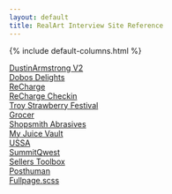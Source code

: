 ```yaml
---
layout: default
title: RealArt Interview Site Reference
---
```


<div class="row full-width section">
	{% include default-columns.html %}
		<p>
			<a href="http://dustinarmstrong.com/v2">DustinArmstrong V2</a><br>
			<a href="http://dobosdelights.com/">Dobos Delights</a><br>
			<a href="http://recharge.mx/">ReCharge</a><br>
			<a href="http://recharge.mx/checkin">ReCharge Checkin</a><br>
			<a href="https://gostrawberries.com/">Troy Strawberry Festival</a><br>
			<a href="http://codefordayton.org/grocer/">Grocer</a><br>
			<a href="http://shopsmithabrasives.com/">Shopsmith Abrasives</a><br>
			<a href="http://www.myjuicevault.com/">My Juice Vault</a><br>
			<a href="http://dev.rainydaymedia.net/ussa/">USSA</a><br>
			<a href="http://dev.rainydaymedia.net/summitqwest/">SummitQwest</a><br>
			<a href="https://www.sellerstoolbox.com/login.jsp">Sellers Toolbox</a><br>
			<a href="http://posthuman.co/">Posthuman</a><br>
			<a href="http://dustinarmstrong.github.io/fullpage.scss/">Fullpage.scss</a>
		</p>
	</div>
</div>